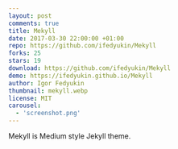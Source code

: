 ```yaml
---
layout: post
comments: true
title: Mekyll
date: 2017-03-30 22:00:00 +01:00
repo: https://github.com/ifedyukin/Mekyll
forks: 25
stars: 19
download: https://github.com/ifedyukin/Mekyll
demo: https://ifedyukin.github.io/Mekyll
author: Igor Fedyukin
thumbnail: mekyll.webp
license: MIT
carousel: 
  - 'screenshot.png'
---
```


Mekyll is Medium style Jekyll theme.
